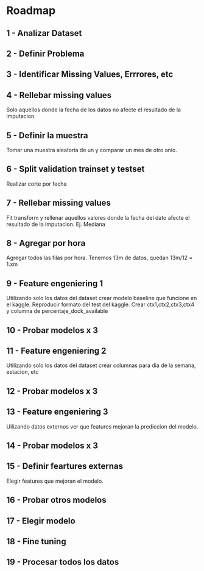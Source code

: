 # Roadmap

## 1 - Analizar Dataset

## 2 - Definir Problema

## 3 - Identificar Missing Values, Errrores, etc

## 4 - Rellebar missing values
Solo aquellos donde la fecha de los datos no afecte el resultado de la imputacion.

## 5 - Definir la muestra
Tomar una muestra aleatoria de un y comparar un mes de otro anio.

## 6 - Split validation trainset y testset
Realizar corte por fecha

## 7 - Rellebar missing values
Fit transform y rellenar aquellos valores donde la fecha del dato afecte el resultado de la imputacion. Ej. Mediana

## 8 - Agregar por hora
Agregar todos las filas por hora. Tenemos 13m de datos, quedan 13m/12 = 1.xm

## 9 - Feature engeniering 1
Utilizando solo los datos del dataset crear modelo baseline que funcione en el kaggle.
Reproducir formato del test del kaggle.
Crear ctx1,ctx2,ctx3,ctx4 y columna de percentaje_dock_available

## 10 - Probar modelos x 3

## 11 - Feature engeniering 2
Utilizando solo los datos del dataset crear columnas para dia de la semana, estacion, etc

## 12 - Probar modelos x 3

## 13 - Feature engeniering 3
Uilizando datos externos ver que features mejoran la prediccion del modelo.

## 14 - Probar modelos x 3

## 15 - Definir feartures externas
Elegir features que mejoran el modelo.

## 16 - Probar otros modelos

## 17 - Elegir modelo

## 18 - Fine tuning

## 19 - Procesar todos los datos






